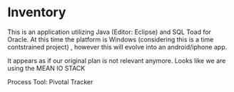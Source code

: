 # Inventory

This is an application utilizing Java (Editor: Eclipse) and SQL Toad for Oracle.  At this time the platform is Windows (considering this is a time contstrained project) , however this will evolve into an android/iphone app.

It appears as if our original plan is not relevant anymore. Looks like we are using the MEAN IO STACK



Process Tool:  Pivotal Tracker
